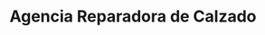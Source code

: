 ---
title: "Agencia Reparadora de Calzado"
url: /macul/agencia-reparadora-de-calzado/
shop: Schuhe
---